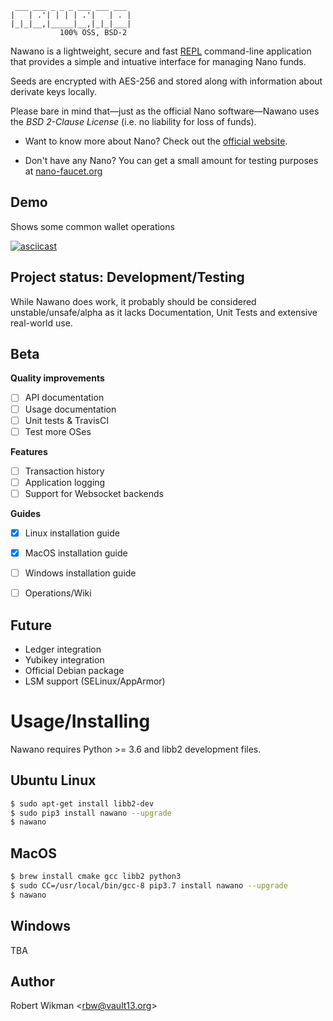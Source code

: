  ```                  
  ___ ___ _ _ _ ___ ___ ___ 
 |   | .'| | | | .'|   | . |
 |_|_|__,|_____|__,|_|_|___|
            100% OSS, BSD-2
```

Nawano is a lightweight, secure and fast [REPL](https://en.wikipedia.org/wiki/Read%E2%80%93eval%E2%80%93print_loop) command-line application that provides a simple and intuative interface for managing Nano funds.

Seeds are encrypted with AES-256 and stored along with information about derivate keys locally.

Please bare in mind that—just as the official Nano software—Nawano uses the *BSD 2-Clause License* (i.e. no liability for loss of funds).

- Want to know more about Nano? Check out the [official website](https://nano.org/en/about).

- Don't have any Nano? You can get a small amount for testing purposes at [nano-faucet.org](https://nano-faucet.org)


Demo
----

Shows some common wallet operations

[![asciicast](https://asciinema.org/a/HevbcFFyi2OT7KJ6kpLyVbqJo.png)](https://asciinema.org/a/HevbcFFyi2OT7KJ6kpLyVbqJo)


Project status: Development/Testing
--------------

While Nawano does work, it probably should be considered unstable/unsafe/alpha as it lacks Documentation, Unit Tests and extensive real-world use.


Beta
----

**Quality improvements**
- [ ] API documentation
- [ ] Usage documentation
- [ ] Unit tests & TravisCI
- [ ] Test more OSes

**Features**
- [ ] Transaction history
- [ ] Application logging
- [ ] Support for Websocket backends

**Guides**
- [X] Linux installation guide
- [X] MacOS installation guide
- [ ] Windows installation guide
- [ ] Operations/Wiki


Future
------
- Ledger integration
- Yubikey integration
- Official Debian package
- LSM support (SELinux/AppArmor)


Usage/Installing
=======

Nawano requires Python >= 3.6 and libb2 development files.

Ubuntu Linux
--------
```bash
$ sudo apt-get install libb2-dev
$ sudo pip3 install nawano --upgrade
$ nawano
```

MacOS
-----
```bash
$ brew install cmake gcc libb2 python3
$ sudo CC=/usr/local/bin/gcc-8 pip3.7 install nawano --upgrade
$ nawano
```

Windows
-------
TBA


Author
------
Robert Wikman \<rbw@vault13.org\>
